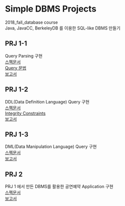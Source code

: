 # Simple DBMS Projects  
2018_fall_database course  
Java, JavaCC, BerkeleyDB 를 이용한 SQL-like DBMS 만들기  

## PRJ 1-1  
Query Parsing 구현  
[스펙문서](https://github.com/ene5135/Simple_DBMS_2018_Fall_DB/blob/master/PRJ1-1_2012-11258/2017_1-1.docx)  
[Query 문법](https://github.com/ene5135/Simple_DBMS_2018_Fall_DB/blob/master/PRJ1-1_2012-11258/2017_1-1_Grammar.docx)  
[보고서](https://github.com/ene5135/Simple_DBMS_2018_Fall_DB/blob/master/PRJ1-1_2012-11258/PRJ1-1_2012-11258_report.pdf)  

## PRJ 1-2  
DDL(Data Definition Language) Query 구현  
[스펙문서](https://github.com/ene5135/Simple_DBMS_2018_Fall_DB/blob/master/PRJ1-2_2012-11258/2017_1-2.docx)  
[Integrity Constraints](https://github.com/ene5135/Simple_DBMS_2018_Fall_DB/blob/master/PRJ1-2_2012-11258/About%20Referential%20Integrity%20Constraints.docx)  
[보고서](https://github.com/ene5135/Simple_DBMS_2018_Fall_DB/blob/master/PRJ1-2_2012-11258/PRJ1-2_2012-11258.pdf)  

## PRJ 1-3  
DML(Data Manipulation Language) Query 구현  
[스펙문서](https://github.com/ene5135/Simple_DBMS_2018_Fall_DB/blob/master/PRJ1-3_2012-11258/2017_1-3.docx)  
[보고서](https://github.com/ene5135/Simple_DBMS_2018_Fall_DB/blob/master/PRJ1-3_2012-11258/PRJ1-3_2012-11258.pdf)  

## PRJ 2
PRJ 1 에서 만든 DBMS를 활용한 공연예약 Application 구현  
[스펙문서](https://github.com/ene5135/Simple_DBMS_2018_Fall_DB/blob/master/PRJ2_2012-11258/2017_pj2.docx)  
[보고서](https://github.com/ene5135/Simple_DBMS_2018_Fall_DB/blob/master/PRJ2_2012-11258/PRJ2_2012-11258.pdf)  
